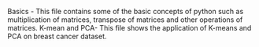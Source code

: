 Basics - This file contains some of the basic concepts of python such as multiplication of matrices, transpose of matrices and other operations of matrices.
K-mean and PCA- This file shows the application of K-means and PCA on breast cancer dataset.
